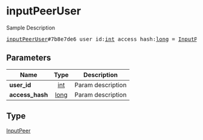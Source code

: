 # inputPeerUser

Sample Description

<pre>
<a href="../constructor/inputPeerUser.md">inputPeerUser</a>#7b8e7de6 user_id:<a href="../type/int.md">int</a> access_hash:<a href="../type/long.md">long</a> = <a href="../type/InputPeer.md">InputPeer</a>;
</pre>
## Parameters

| Name | Type | Description |
|------|:----:|-------------|
| **user_id** | <a href="../type/int.md">int</a> | Param description |
| **access_hash** | <a href="../type/long.md">long</a> | Param description |

## Type

<a href="../type/InputPeer.md">InputPeer</a>
